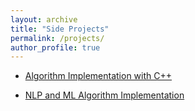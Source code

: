 ```yaml
---
layout: archive
title: "Side Projects"
permalink: /projects/
author_profile: true
---
```


* [Algorithm Implementation with C++](https://github.com/chiayisu/algorithms_implementation)

* [NLP and ML Algorithm Implementation](https://github.com/chiayisu/NLP_and_ML_Algorithm)

